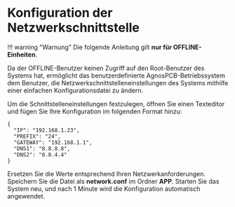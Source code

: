 # Konfiguration der Netzwerkschnittstelle

!!! warning "Warnung"
    Die folgende Anleitung gilt **nur für OFFLINE-Einheiten**.

Da der OFFLINE-Benutzer keinen Zugriff auf den Root-Benutzer des Systems hat, ermöglicht das benutzerdefinierte AgnosPCB-Betriebssystem dem Benutzer, die Netzwerkschnittstelleneinstellungen des Systems mithilfe einer einfachen Konfigurationsdatei zu ändern.

Um die Schnittstelleneinstellungen festzulegen, öffnen Sie einen Texteditor und fügen Sie Ihre Konfiguration im folgenden Format hinzu:

~~~
{
  "IP": "192.168.1.23",
  "PREFIX": "24",
  "GATEWAY": "192.168.1.1",
  "DNS1": "8.8.8.8",
  "DNS2": "8.8.4.4"
}
~~~

Ersetzen Sie die Werte entsprechend Ihren Netzwerkanforderungen. Speichern Sie die Datei als **network.conf** im Ordner **APP**. 
Starten Sie das System neu, und nach 1 Minute wird die Konfiguration automatisch angewendet.
